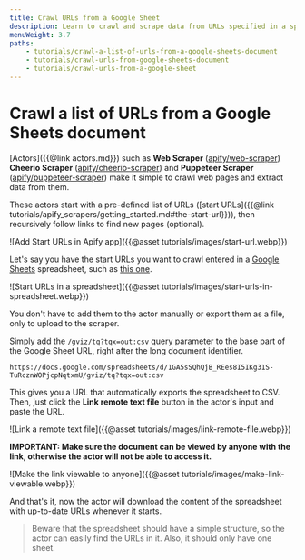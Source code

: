 ```yaml
---
title: Crawl URLs from a Google Sheet
description: Learn to crawl and scrape data from URLs specified in a spreadsheet with Apify scrapers. Scrape a pre-determined list of web pages with Apify actors.
menuWeight: 3.7
paths:
    - tutorials/crawl-a-list-of-urls-from-a-google-sheets-document
    - tutorials/crawl-urls-from-google-sheets-document
    - tutorials/crawl-urls-from-a-google-sheet
---
```


# Crawl a list of URLs from a Google Sheets document

[Actors]({{@link actors.md}}) such as **Web Scraper** ([apify/web-scraper](https://apify.com/apify/web-scraper)) **Cheerio Scraper** ([apify/cheerio-scraper](https://apify.com/apify/web-scraper)) and **Puppeteer Scraper** ([apify/puppeteer-scraper](https://apify.com/apify/web-scraper)) make it simple to crawl web pages and extract data from them.

These actors start with a pre-defined list of URLs ([start URLs]({{@link tutorials/apify_scrapers/getting_started.md#the-start-url}})), then recursively follow links to find new pages (optional).

![Add Start URLs in Apify app]({{@asset tutorials/images/start-url.webp}})

Let's say you have the start URLs you want to crawl entered in a [Google Sheets](https://www.google.com/sheets/about/) spreadsheet, such as [this one](
https://docs.google.com/spreadsheets/d/1GA5sSQhQjB_REes8I5IKg31S-TuRcznWOPjcpNqtxmU).

![Start URLs in a spreadsheet]({{@asset tutorials/images/start-urls-in-spreadsheet.webp}})

You don't have to add them to the actor manually or export them as a file, only to upload to the scraper.

Simply add the `/gviz/tq?tqx=out:csv` query parameter to the base part of the Google Sheet URL, right after the long document identifier.

```URL
https://docs.google.com/spreadsheets/d/1GA5sSQhQjB_REes8I5IKg31S-TuRcznWOPjcpNqtxmU/gviz/tq?tqx=out:csv
```

This gives you a URL that automatically exports the spreadsheet to CSV. Then, just click the **Link remote text file** button in the actor's input and paste the URL.

![Link a remote text file]({{@asset tutorials/images/link-remote-file.webp}})

**IMPORTANT: Make sure the document can be viewed by anyone with the link, otherwise the actor will not be able to access it.**

![Make the link viewable to anyone]({{@asset tutorials/images/make-link-viewable.webp}})

And that's it, now the actor will download the content of the spreadsheet with up-to-date URLs whenever it starts.

> Beware that the spreadsheet should have a simple structure, so the actor can easily find the URLs in it. Also, it should only have one sheet.
